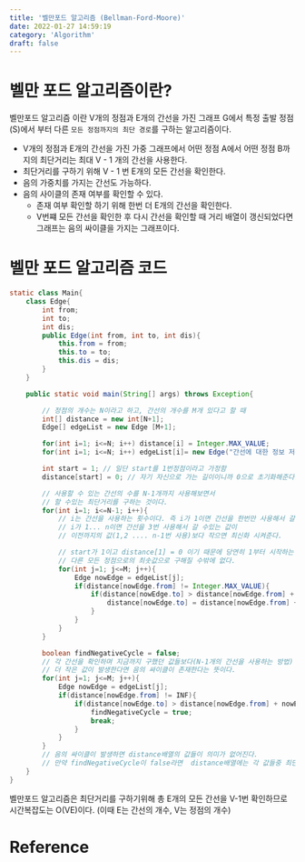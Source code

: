 ```yaml
---
title: '벨만포드 알고리즘 (Bellman-Ford-Moore)'
date: 2022-01-27 14:59:19
category: 'Algorithm'
draft: false
---
```


<!-- <p align="center"><img src="1.png" height="600px" width="600px"></p> -->

# 벨만 포드 알고리즘이란?

벨만포드 알고리즘 이란 V개의 정점과 E개의 간선을 가진 그래프 G에서 특정 출발 정점(S)에서 부터 다른 `모든 정점까지의 최단 경로`를 구하는 알고리즘이다.

- V개의 정점과 E개의 간선을 가진 가중 그래프에서 어떤 정점 A에서 어떤 정점 B까지의 최단거리는 최대 V - 1 개의 간선을 사용한다.
- 최단거리를 구하기 위해 V - 1 번 E개의 모든 간선을 확인한다.
- 음의 가중치를 가지는 간선도 가능하다.
- 음의 사이클의 존재 여부를 확인할 수 있다.
  - 존재 여부 확인할 하기 위해 한번 더 E개의 간선을 확인한다.
  - V번쨰 모든 간선을 확인한 후 다시 간선을 확인할 때 거리 배열이 갱신되었다면 그래프는 음의 싸이클을 가지는 그래프이다.

# 벨만 포드 알고리즘 코드

```java
static class Main{
    class Edge{
        int from;
        int to;
        int dis;
        public Edge(int from, int to, int dis){
            this.from = from;
            this.to = to;
            this.dis = dis;
        }
    }

    public static void main(String[] args) throws Exception{

        // 정점의 개수는 N이라고 하고, 간선의 개수를 M개 있다고 할 때
        int[] distance = new int[N+1];
        Edge[] edgeList = new Edge [M+1];

        for(int i=1; i<=N; i++) distance[i] = Integer.MAX_VALUE;
        for(int i=1; i<=N; i++) edgeList[i]= new Edge("간선에 대한 정보 저장");

        int start = 1; // 일단 start를 1번정점이라고 가정함
        distance[start] = 0; // 자기 자신으로 가는 길이이니까 0으로 초기화해준다.

        // 사용할 수 있는 간선의 수를 N-1개까지 사용해보면서
        // 할 수있는 최단거리를 구하는 것이다.
        for(int i=1; i<=N-1; i++){
            // i는 간선을 사용하는 횟수이다. 즉 i가 1이면 간선을 한번만 사용해서 갈 수 있는 구간을 찾는다.
            // i가 1... n이면 간선을 3번 사용해서 갈 수있는 값이
            // 이전까지의 값(1,2 .... n-1번 사용)보다 작으면 최신화 시켜준다.

            // start가 1이고 distance[1] = 0 이기 때문에 당연히 1부터 시작하는
            // 다른 모든 정점으로의 최솟값으로 구해질 수밖에 없다.
            for(int j=1; j<=M; j++){
                Edge nowEdge = edgeList[j];
                if(distance[nowEdge.from] != Integer.MAX_VALUE){
                    if(distance[nowEdge.to] > distance[nowEdge.from] + nowEdge.distance){
                        distance[nowEdge.to] = distance[nowEdge.from] + nowEdge.distance;
                    }
                }
            }
        }

        boolean findNegativeCycle = false;
        // 각 간선을 확인하며 지금까지 구했던 값들보다(N-1개의 간선을 사용하는 방법)
        // 더 작은 값이 발생한다면 음의 싸이클이 존재한다는 뜻이다.
        for(int j=1; j<=M; j++){
            Edge nowEdge = edgeList[j];
            if(distance[nowEdge.from] != INF){
                if(distance[nowEdge.to] > distance[nowEdge.from] + nowEdge.distance){
                    findNegativeCycle = true;
                    break;
                }
            }
        }
        // 음의 싸이클이 발생하면 distance배열의 값들이 의미가 없어진다.
        // 만약 findNegativeCycle이 false라면  distance배열에는 각 값들중 최단거리가 저장되어있다.
    }
}

```

벨만포드 알고리즘은 최단거리를 구하기위해 총 E개의 모든 간선을 V-1번 확인하므로 시간복잡도는 O(VE)이다. (이때 E는 간선의 개수, V는 정점의 개수)

# Reference
